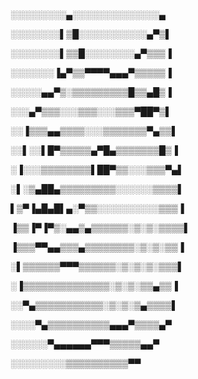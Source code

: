 ░░░░░░░░░▄░░░░░░░░░░░░░░▄

░░░░░░░░▌▒█░░░░░░░░░░░▄▀▒▌

░░░░░░░░▌▒▒█░░░░░░░░▄▀▒▒▒▐

░░░░░░░▐▄▀▒▒▀▀▀▀▄▄▄▀▒▒▒▒▒▐

░░░░░▄▄▀▒░▒▒▒▒▒▒▒▒▒█▒▒▄█▒▐

░░░▄▀▒▒▒░░░▒▒▒░░░▒▒▒▀██▀▒▌

░░▐▒▒▒▄▄▒▒▒▒░░░▒▒▒▒▒▒▒▀▄▒▒▌

░░▌░░▌█▀▒▒▒▒▒▄▀█▄▒▒▒▒▒▒▒█▒▐

░▐░░░▒▒▒▒▒▒▒▒▌██▀▒▒░░░▒▒▒▀▄▌

░▌░▒▄██▄▒▒▒▒▒▒▒▒▒░░░░░░▒▒▒▒▌

▌▒▀▐▄█▄█▌▄░▀▒▒░░░░░░░░░░▒▒▒▐

▐▒▒▐▀▐▀▒░▄▄▒▄▒▒▒▒▒▒░▒░▒░▒▒▒▒▌

▐▒▒▒▀▀▄▄▒▒▒▄▒▒▒▒▒▒▒▒░▒░▒░▒▒▐

░▌▒▒▒▒▒▒▀▀▀▒▒▒▒▒▒░▒░▒░▒░▒▒▒▌

░▐▒▒▒▒▒▒▒▒▒▒▒▒▒▒░▒░▒░▒▒▄▒▒▐

░░▀▄▒▒▒▒▒▒▒▒▒▒▒░▒░▒░▒▄▒▒▒▒▌

░░░░▀▄▒▒▒▒▒▒▒▒▒▒▄▄▄▀▒▒▒▒▄▀

░░░░░░▀▄▄▄▄▄▄▀▀▀▒▒▒▒▒▄▄▀

░░░░░░░░░▒▒▒▒▒▒▒▒▒▒▀▀

